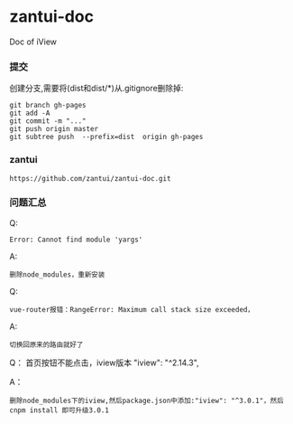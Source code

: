 # zantui-doc
Doc of iView


### 提交

创建分支,需要将(dist和dist/*)从.gitignore删除掉:

	git branch gh-pages
	git add -A
	git commit -m "..."
	git push origin master
    git subtree push  --prefix=dist  origin gh-pages



### zantui

	https://github.com/zantui/zantui-doc.git


### 问题汇总


Q:

	Error: Cannot find module 'yargs'


A:

	删除node_modules，重新安装


Q:

	vue-router报错：RangeError: Maximum call stack size exceeded，

A:

	切换回原来的路由就好了


Q：
	首页按钮不能点击，iview版本 "iview": "^2.14.3",


A：

	删除node_modules下的iview,然后package.json中添加:"iview": "^3.0.1"，然后cnpm install 即可升级3.0.1 